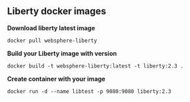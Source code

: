 
## Liberty docker images

**Download liberty latest image**

    docker pull websphere-liberty
**Build your Liberty image with version**

    docker build -t websphere-liberty:latest -t liberty:2.3 .
**Create container with your image**

    docker run -d --name libtest -p 9080:9080 liberty:2.3
